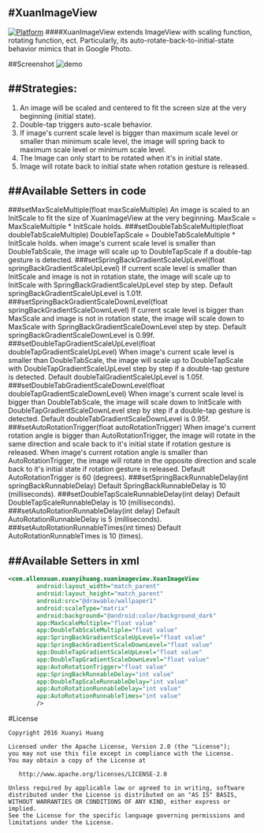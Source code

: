 #XuanImageView
---
[![Platform](https://img.shields.io/badge/platform-android-green.svg)](https://developer.android.com/index.html)
####XuanImageView extends ImageView with scaling function, rotating function, ect. Particularly, its auto-rotate-back-to-initial-state behavior mimics that in Google Photo.

##Screenshot
![demo](/screenshots/XuanImageViewDemo.gif)

##Strategies:
---
1. An image will be scaled and centered to fit the screen size at the very beginning (initial state).
2. Double-tap triggers auto-scale behavior.
3. If image's current scale level is bigger than maximum scale level or smaller than minimum scale level, the image will spring back to maximum scale level or minimum scale level.
4. The Image can only start to be rotated when it's in initial state.
5. Image will rotate back to initial state when rotation gesture is released.

##Available Setters in code
---
###setMaxScaleMultiple(float maxScaleMultiple)
An image is scaled to an InitScale to fit the size of XuanImageView at the very beginning. MaxScale = MaxScaleMultiple * InitScale holds.
###setDoubleTabScaleMultiple(float doubleTabScaleMultiple)
DoubleTapScale = DoubleTabScaleMultiple * InitScale holds. when image's current scale level is smaller than DoubleTabScale, the image will scale up to DoubleTapScale if a double-tap gesture is detected.
###setSpringBackGradientScaleUpLevel(float springBackGradientScaleUpLevel)
If current scale level is smaller than InitScale and image is not in rotation state, the image will scale up to InitScale with SpringBackGradientScaleUpLevel step by step.
Default springBackGradientScaleUpLevel is  1.01f.
###setSpringBackGradientScaleDownLevel(float springBackGradientScaleDownLevel)
If current scale level is bigger than MaxScale and image is not in rotation state, the image will scale down to MaxScale with SpringBackGradientScaleDownLevel step by step.
Default springBackGradientScaleDownLevel is 0.99f.
###setDoubleTapGradientScaleUpLevel(float doubleTapGradientScaleUpLevel)
When image's current scale level is smaller than DoubleTabScale, the image will scale up to DoubleTapScale with DoubleTapGradientScaleUpLevel step by step if a double-tap gesture is detected.
Default doubleTalGradientScaleUpLevel is 1.05f.
###setDoubleTabGradientScaleDownLevel(float doubleTapGradientScaleDownLevel)
When image's current scale level is bigger than DoubleTabScale, the image will scale down to InitScale with DoubleTapGradientScaleDownLevel step by step if a double-tap gesture is detected.
Default doubleTabGradientScaleDownLevel is 0.95f.
###setAutoRotationTrigger(float autoRotationTrigger)
When image's current rotation angle is bigger than AutoRotationTrigger, the image will rotate in the same direction and scale back to it's initial state if rotation gesture is released.
When image's current rotation angle is smaller than AutoRotationTrigger, the image will rotate in the opposite direction and scale back to it's initial state if rotation gesture is released.
Default AutoRotationTrigger is 60 (degrees).
###setSpringBackRunnableDelay(int springBackRunnableDelay)
Default SpringBackRunnableDelay is 10 (milliseconds).
###setDoubleTapScaleRunnableDelay(int delay)
Default DoubleTapScaleRunnableDelay is 10 (milliseconds).
###setAutoRotationRunnableDelay(int delay)
Default AutoRotationRunnableDelay is 5 (milliseconds).
###setAutoRotationRunnableTimes(int times)
Default AutoRotationRunnableTimes is 10 (times).

##Available Setters in xml
---
```xml
<com.allenxuan.xuanyihuang.xuanimageview.XuanImageView
        android:layout_width="match_parent"
        android:layout_height="match_parent"
        android:src="@drawable/wallpaper1"
        android:scaleType="matrix"
        android:background="@android:color/background_dark"
        app:MaxScaleMultiple="float value"
        app:DoubleTabScaleMultiple="float value"
        app:SpringBackGradientScaleUpLevel="float value"
        app:SpringBackGradientScaleDownLevel="float value"
        app:DoubleTapGradientScaleUpLevel="float value"
        app:DoubleTapGradientScaleDownLevel="float value"
        app:AutoRotationTrigger="float value"
        app:SpringBackRunnableDelay="int value"
        app:DoubleTapScaleRunnableDelay="int value"
        app:AutoRotationRunnableDelay="int value"
        app:AutoRotationRunnableTimes="int value"
        />
```


#License

```
Copyright 2016 Xuanyi Huang

Licensed under the Apache License, Version 2.0 (the "License");
you may not use this file except in compliance with the License.
You may obtain a copy of the License at

   http://www.apache.org/licenses/LICENSE-2.0

Unless required by applicable law or agreed to in writing, software
distributed under the License is distributed on an "AS IS" BASIS,
WITHOUT WARRANTIES OR CONDITIONS OF ANY KIND, either express or implied.
See the License for the specific language governing permissions and
limitations under the License.
```
